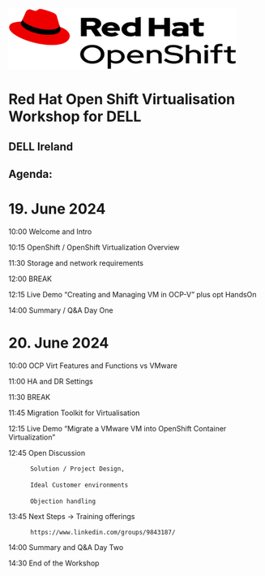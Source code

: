 <img src="https://github.com/RHEPDS/OCPFundation4IBM/blob/main/logo.png" width="450" height="120">

# Red Hat Open Shift Virtualisation Workshop for DELL

## DELL Ireland

## Agenda:

# 19. June 2024

10:00		Welcome and Intro

10:15		OpenShift / OpenShift Virtualization Overview 

11:30		Storage and network requirements

12:00		 BREAK 		

12:15		Live Demo  “Creating and Managing VM in OCP-V” plus opt HandsOn

14:00		Summary / Q&A  Day One 

# 20. June 2024

10:00		OCP Virt Features and Functions vs VMware

11:00		HA and DR Settings 

11:30		BREAK

11:45		Migration Toolkit for Virtualisation

12:15		Live Demo “Migrate a VMware VM into OpenShift Container Virtualization”

12:45		Open Discussion

          Solution / Project Design, 

          Ideal Customer environments 

          Objection handling

13:45		Next Steps -> Training offerings

          https://www.linkedin.com/groups/9843187/

14:00		Summary and Q&A Day Two

14:30		End of the Workshop


